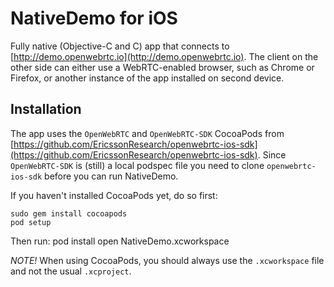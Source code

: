 # NativeDemo for iOS
Fully native (Objective-C and C) app that connects to [http://demo.openwebrtc.io](http://demo.openwebrtc.io). The client on the other side can either use a WebRTC-enabled browser, such as Chrome or Firefox, or another instance of the app installed on second device.

## Installation

The app uses the `OpenWebRTC` and `OpenWebRTC-SDK` CocoaPods from [https://github.com/EricssonResearch/openwebrtc-ios-sdk](https://github.com/EricssonResearch/openwebrtc-ios-sdk). Since `OpenWebRTC-SDK` is (still) a local podspec file you need to clone `openwebrtc-ios-sdk` before you can run NativeDemo.

If you haven't installed CocoaPods yet, do so first:

    sudo gem install cocoapods
    pod setup

Then run:
	pod install
	open NativeDemo.xcworkspace

*NOTE!* When using CocoaPods, you should always use the `.xcworkspace` file and not the usual `.xcproject`.
